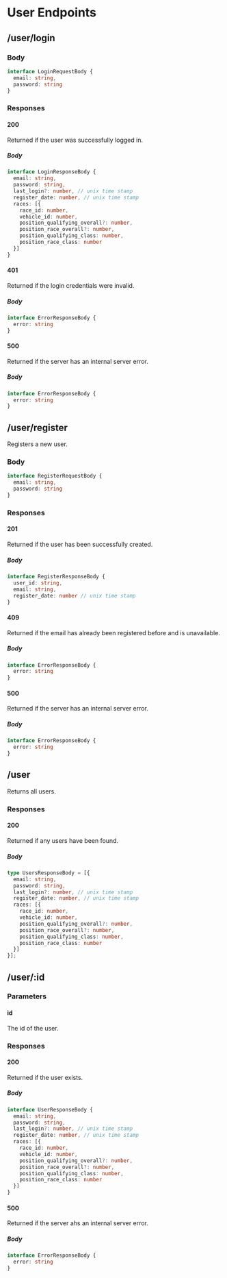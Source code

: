 # User Endpoints
## /user/login
### Body
```ts
interface LoginRequestBody {
  email: string,
  password: string
}
```

### Responses
#### 200
Returned if the user was successfully logged in.

##### Body
```ts
interface LoginResponseBody {
  email: string,
  password: string,
  last_login?: number, // unix time stamp
  register_date: number, // unix time stamp
  races: [{
    race_id: number,
    vehicle_id: number,
    position_qualifying_overall?: number,
    position_race_overall?: number,
    position_qualifying_class: number,
    position_race_class: number
  }]
}
```

#### 401
Returned if the login credentials were invalid.

##### Body
```ts
interface ErrorResponseBody {
  error: string
}
```

#### 500
Returned if the server has an internal server error.

##### Body
```ts
interface ErrorResponseBody {
  error: string
}
```

## /user/register
Registers a new user.

### Body
```ts
interface RegisterRequestBody {
  email: string,
  password: string
}
```

### Responses
#### 201
Returned if the user has been successfully created.

##### Body
```ts
interface RegisterResponseBody {
  user_id: string,
  email: string,
  register_date: number // unix time stamp
}
```

#### 409
Returned if the email has already been registered before
and is unavailable.

##### Body
```ts
interface ErrorResponseBody {
  error: string
}
```

#### 500
Returned if the server has an internal server error.

##### Body
```ts
interface ErrorResponseBody {
  error: string
}
```

## /user
Returns all users.

### Responses
#### 200
Returned if any users have been found.

##### Body
```ts
type UsersResponseBody = [{
  email: string,
  password: string,
  last_login?: number, // unix time stamp
  register_date: number, // unix time stamp
  races: [{
    race_id: number,
    vehicle_id: number,
    position_qualifying_overall?: number,
    position_race_overall?: number,
    position_qualifying_class: number,
    position_race_class: number
  }]
}];
```

## /user/:id
### Parameters
#### id
The id of the user.

### Responses
#### 200
Returned if the user exists.

##### Body
```ts
interface UserResponseBody {
  email: string,
  password: string,
  last_login?: number, // unix time stamp
  register_date: number, // unix time stamp
  races: [{
    race_id: number,
    vehicle_id: number,
    position_qualifying_overall?: number,
    position_race_overall?: number,
    position_qualifying_class: number,
    position_race_class: number
  }]
}
```

#### 500
Returned if the server ahs an internal server error.

##### Body
```ts
interface ErrorResponseBody {
  error: string
}
```
